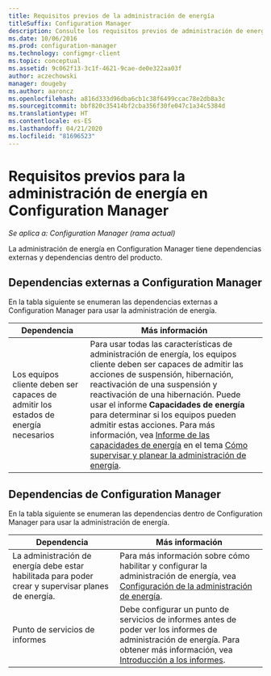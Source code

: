 ```yaml
---
title: Requisitos previos de la administración de energía
titleSuffix: Configuration Manager
description: Consulte los requisitos previos de administración de energía en Configuration Manager.
ms.date: 10/06/2016
ms.prod: configuration-manager
ms.technology: configmgr-client
ms.topic: conceptual
ms.assetid: 9c062f13-3c1f-4621-9cae-de0e322aa03f
author: aczechowski
manager: dougeby
ms.author: aaroncz
ms.openlocfilehash: a816d333d96dba6cb1c38f6499ccac78e2db8a3c
ms.sourcegitcommit: bbf820c35414bf2cba356f30fe047c1a34c5384d
ms.translationtype: HT
ms.contentlocale: es-ES
ms.lasthandoff: 04/21/2020
ms.locfileid: "81696523"
---
```

# <a name="prerequisites-for-power-management-in-configuration-manager"></a>Requisitos previos para la administración de energía en Configuration Manager

*Se aplica a: Configuration Manager (rama actual)*

La administración de energía en Configuration Manager tiene dependencias externas y dependencias dentro del producto.  

## <a name="dependencies-external-to-configuration-manager"></a>Dependencias externas a Configuration Manager  
 En la tabla siguiente se enumeran las dependencias externas a Configuration Manager para usar la administración de energía.  

|Dependencia|Más información|  
|----------------|----------------------|  
|Los equipos cliente deben ser capaces de admitir los estados de energía necesarios|Para usar todas las características de administración de energía, los equipos cliente deben ser capaces de admitir las acciones de suspensión, hibernación, reactivación de una suspensión y reactivación de una hibernación. Puede usar el informe **Capacidades de energía** para determinar si los equipos pueden admitir estas acciones. Para más información, vea [Informe de las capacidades de energía](../../../../core/clients/manage/power/monitor-and-plan-for-power-management.md#BKMK_Capabilites) en el tema [Cómo supervisar y planear la administración de energía](../../../../core/clients/manage/power/monitor-and-plan-for-power-management.md).|  

## <a name="configuration-manager-dependencies"></a>Dependencias de Configuration Manager  
 En la tabla siguiente se enumeran las dependencias dentro de Configuration Manager para usar la administración de energía.  

|Dependencia|Más información|  
|----------------|----------------------|  
|La administración de energía debe estar habilitada para poder crear y supervisar planes de energía.|Para más información sobre cómo habilitar y configurar la administración de energía, vea [Configuración de la administración de energía](../../../../core/clients/manage/power/configuring-power-management.md).|  
|Punto de servicios de informes|Debe configurar un punto de servicios de informes antes de poder ver los informes de administración de energía. Para obtener más información, vea [Introducción a los informes](../../../servers/manage/introduction-to-reporting.md).|  
